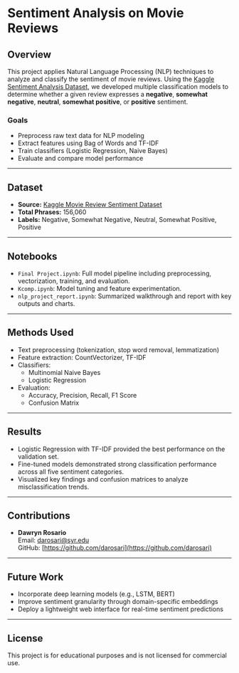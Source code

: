 # Sentiment Analysis on Movie Reviews

## Overview
This project applies Natural Language Processing (NLP) techniques to analyze and classify the sentiment of movie reviews. Using the [Kaggle Sentiment Analysis Dataset](https://www.kaggle.com/competitions/sentiment-analysis-on-movie-reviews/data), we developed multiple classification models to determine whether a given review expresses a **negative**, **somewhat negative**, **neutral**, **somewhat positive**, or **positive** sentiment.

### Goals
- Preprocess raw text data for NLP modeling
- Extract features using Bag of Words and TF-IDF
- Train classifiers (Logistic Regression, Naive Bayes)
- Evaluate and compare model performance

---

## Dataset
- **Source:** [Kaggle Movie Review Sentiment Dataset](https://www.kaggle.com/competitions/sentiment-analysis-on-movie-reviews/data)
- **Total Phrases:** 156,060
- **Labels:** Negative, Somewhat Negative, Neutral, Somewhat Positive, Positive

---

## Notebooks
- `Final Project.ipynb`: Full model pipeline including preprocessing, vectorization, training, and evaluation.
- `Kcomp.ipynb`: Model tuning and feature experimentation.
- `nlp_project_report.ipynb`: Summarized walkthrough and report with key outputs and charts.

---

## Methods Used
- Text preprocessing (tokenization, stop word removal, lemmatization)
- Feature extraction: CountVectorizer, TF-IDF
- Classifiers:
  - Multinomial Naive Bayes
  - Logistic Regression
- Evaluation:
  - Accuracy, Precision, Recall, F1 Score
  - Confusion Matrix

---

## Results
- Logistic Regression with TF-IDF provided the best performance on the validation set.
- Fine-tuned models demonstrated strong classification performance across all five sentiment categories.
- Visualized key findings and confusion matrices to analyze misclassification trends.

---

## Contributions
- **Dawryn Rosario**  
  Email: darosari@syr.edu  
  GitHub: [https://github.com/darosari](https://github.com/darosari)

---

## Future Work
- Incorporate deep learning models (e.g., LSTM, BERT)
- Improve sentiment granularity through domain-specific embeddings
- Deploy a lightweight web interface for real-time sentiment predictions

---

## License
This project is for educational purposes and is not licensed for commercial use.
